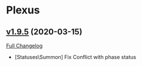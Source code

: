 # Plexus

## [v1.9.5](https://github.com/doadin/Plexus/tree/v1.9.5) (2020-03-15)
[Full Changelog](https://github.com/doadin/Plexus/compare/v1.9.4...v1.9.5)

- [Statuses\Summon] Fix Conflict with phase status  
